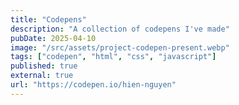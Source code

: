 ```yaml
---
title: "Codepens"
description: "A collection of codepens I've made"
pubDate: 2025-04-10
image: "/src/assets/project-codepen-present.webp"
tags: ["codepen", "html", "css", "javascript"]
published: true
external: true
url: "https://codepen.io/hien-nguyen"
---
```

